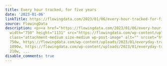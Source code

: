 ```yaml
---
title: Every hour tracked, for five years
date: '2023-01-06'
linkTitle: https://flowingdata.com/2023/01/06/every-hour-tracked-for-five-years/
source: FlowingData
description: <p><a href="https://flowingdata.com/2023/01/06/every-hour-tracked-for-five-years/"><img
  width="750" height="1131" src="https://flowingdata.com/wp-content/uploads/2023/01/everyday-tracked-for-five-years-750x1131.png"
  class="attachment-medium size-medium wp-post-image" alt="" srcset="https://flowingdata.com/wp-content/uploads/2023/01/everyday-tracked-for-five-years-750x1131.png
  750w, https://flowingdata.com/wp-content/uploads/2023/01/everyday-tracked-for-five-years-1090x1643.png
  1090w, https://flowingdata.com/wp-content/uploads/2023/01/everyday-tracked-for-five-years-210x317.png
  210w, ...
disable_comments: true
---
```

<p><a href="https://flowingdata.com/2023/01/06/every-hour-tracked-for-five-years/"><img width="750" height="1131" src="https://flowingdata.com/wp-content/uploads/2023/01/everyday-tracked-for-five-years-750x1131.png" class="attachment-medium size-medium wp-post-image" alt="" srcset="https://flowingdata.com/wp-content/uploads/2023/01/everyday-tracked-for-five-years-750x1131.png 750w, https://flowingdata.com/wp-content/uploads/2023/01/everyday-tracked-for-five-years-1090x1643.png 1090w, https://flowingdata.com/wp-content/uploads/2023/01/everyday-tracked-for-five-years-210x317.png 210w, ...